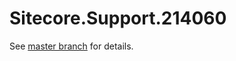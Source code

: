 # Sitecore.Support.214060

See [master branch](https://github.com/sitecoresupport/Sitecore.Support.214060) for details.
